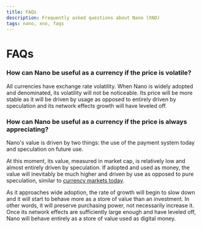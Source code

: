 ```yaml
---
title: FAQs
description: Frequently asked questions about Nano (XNO)
tags: nano, xno, faqs
---
```


# FAQs

### How can Nano be useful as a currency if the price is volatile?

All currencies have exchange rate volatility. When Nano is widely adopted and denominated, its volatility will not be noticeable. Its price will be more stable as it will be driven by usage as opposed to entirely driven by speculation and its network effects growth will have leveled off.

### How can Nano be useful as a currency if the price is always appreciating?

Nano's value is driven by two things: the use of the payment system today and speculation on future use.

At this moment, its value, measured in market cap, is relatively low and almost entirely driven by speculation. If adopted and used as money, the value will inevitably be much higher and driven by use as opposed to pure speculation, similar to <a href="https://en.wikipedia.org/wiki/Foreign_exchange_market" target="_blank">currency markets today</a>.

As it approaches wide adoption, the rate of growth will begin to slow down and it will start to behave more as a store of value than an investment. In other words, it will preserve purchasing power, not necessarily increase it. Once its network effects are sufficiently large enough and have leveled off, Nano will behave entirely as a store of value used as digital money.
